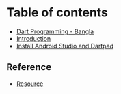 # Table of contents

* [Dart Programming - Bangla](README.md)
* [Introduction](introduction.md)
* [Install Android Studio and Dartpad](install-android-studio-and-dartpad.md)

## Reference

* [Resource](reference/resource.md)
